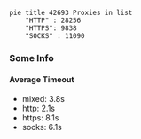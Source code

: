 
```mermaid
pie title 42693 Proxies in list
    "HTTP" : 28256
    "HTTPS": 9838
    "SOCKS" : 11090
```

### Some Info
#### Average Timeout

- mixed: 3.8s
- http: 2.1s
- https: 8.1s
- socks: 6.1s